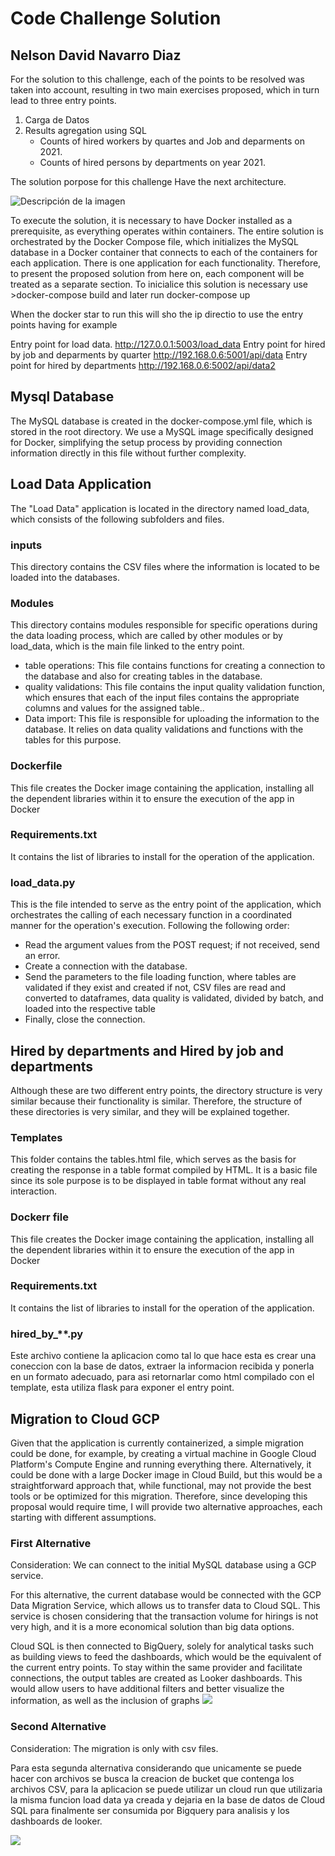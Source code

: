 # Code Challenge Solution

## Nelson David Navarro Diaz

For the solution to this challenge, each of the points to be resolved was taken into account, resulting in two main exercises proposed, which in turn lead to three entry points.

1. Carga de Datos
2. Results agregation using  SQL
    - Counts of hired workers by quartes and Job and deparments on 2021.
    - Counts of hired persons by departments on year 2021.

The solution porpose for this challenge Have the next architecture.

<image src="Documentation_images\architecture.png" alt="Descripción de la imagen" caption="Architecture Solution"/>

To execute the solution, it is necessary to have Docker installed as a prerequisite, as everything operates within containers. The entire solution is orchestrated by the Docker Compose file, which initializes the MySQL database in a Docker container that connects to each of the containers for each application. There is one application for each functionality. Therefore, to present the proposed solution from here on, each component will be treated as a separate section.
To inicialice this solution is necessary use >docker-compose build and later run docker-compose up

When the docker star to run this will sho the ip directio to use the entry points having for example

Entry point for load data.
<http://127.0.0.1:5003/load_data>
Entry point for hired by job and deparments by quarter
<http://192.168.0.6:5001/api/data>
Entry point for hired by departments
<http://192.168.0.6:5002/api/data2>

## Mysql Database

The MySQL database is created in the docker-compose.yml file, which is stored in the root directory. We use a MySQL image specifically designed for Docker, simplifying the setup process by providing connection information directly in this file without further complexity.

## Load Data Application

The "Load Data" application is located in the directory named load_data, which consists of the following subfolders and files.

### inputs

This directory contains the CSV files where the information is located to be loaded into the databases.

### Modules

This directory contains modules responsible for specific operations during the data loading process, which are called by other modules or by load_data, which is the main file linked to the entry point.

- table operations: This file contains functions for creating a connection to the database and also for creating tables in the database.
- quality validations: This file contains the input quality validation function, which ensures that each of the input files contains the appropriate columns and values for the assigned table..
- Data import: This file is responsible for uploading the information to the database. It relies on data quality validations and functions with the tables for this purpose.

### Dockerfile

This file creates the Docker image containing the application, installing all the dependent libraries within it to ensure the execution of the app in Docker

### Requirements.txt

It contains the list of libraries to install for the operation of the application.

### load_data.py

This is the file intended to serve as the entry point of the application, which orchestrates the calling of each necessary function in a coordinated manner for the operation's execution. Following the following order:

- Read the argument values from the POST request; if not received, send an error.
- Create a connection with the database.
- Send the parameters to the file loading function, where tables are validated if they exist and created if not, CSV files are read and converted to dataframes, data quality is validated, divided by batch, and loaded into the respective table
- Finally, close the connection.

## Hired by departments and Hired by job and departments

Although these are two different entry points, the directory structure is very similar because their functionality is similar. Therefore, the structure of these directories is very similar, and they will be explained together.

### Templates

This folder contains the tables.html file, which serves as the basis for creating the response in a table format compiled by HTML. It is a basic file since its sole purpose is to be displayed in table format without any real interaction.

### Dockerr file

This file creates the Docker image containing the application, installing all the dependent libraries within it to ensure the execution of the app in Docker

### Requirements.txt

It contains the list of libraries to install for the operation of the application.

### hired_by_**.py

Este archivo contiene la aplicacion como tal lo que hace esta es crear una coneccion con la base de datos, extraer la informacion recibida y ponerla en un formato adecuado,  para asi retornarlar como html compilado con el template, esta utiliza flask para exponer el entry point.

## Migration to Cloud GCP

Given that the application is currently containerized, a simple migration could be done, for example, by creating a virtual machine in Google Cloud Platform's Compute Engine and running everything there. Alternatively, it could be done with a large Docker image in Cloud Build, but this would be a straightforward approach that, while functional, may not provide the best tools or be optimized for this migration. Therefore, since developing this proposal would require time, I will provide two alternative approaches, each starting with different assumptions.

### First Alternative

Consideration: We can connect to the initial MySQL database using a GCP service.

For this alternative, the current database would be connected with the GCP Data Migration Service, which allows us to transfer data to Cloud SQL. This service is chosen considering that the transaction volume for hirings is not very high, and it is a more economical solution than big data options.

Cloud SQL is then connected to BigQuery, solely for analytical tasks such as building views to feed the dashboards, which would be the equivalent of the current entry points. To stay within the same provider and facilitate connections, the output tables are created as Looker dashboards. This would allow users to have additional filters and better visualize the information, as well as the inclusion of graphs
<image src="Documentation_images\FirstAlternative.png" caption="Architecture Solution First alterntative"/>

### Second Alternative

Consideration: The migration is only with csv files.

Para esta segunda alternativa considerando que unicamente se puede hacer con archivos se busca la creacion de bucket que contenga los archivos CSV, para la aplicacion se puede utilizar un cloud run que utilizaria la misma funcion load data ya creada y dejaria en la base de datos de Cloud SQL para finalmente ser consumida por Bigquery para analisis y los  dashboards de looker.

<image src="Documentation_images\SecondAlternative.png" caption="Architecture Solution First alterntative"/>
